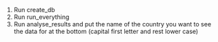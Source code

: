 1. Run create_db
2. Run run_everything
3. Run analyse_results and put the name of the country you want to see the data for at the bottom (capital first letter and rest lower case)
